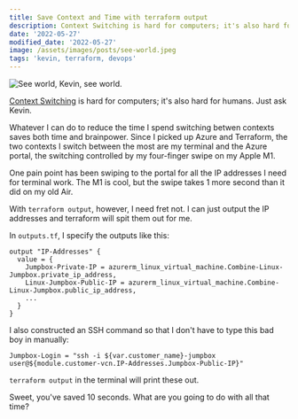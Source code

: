 ```yaml
---
title: Save Context and Time with terraform output
description: Context Switching is hard for computers; it's also hard for people.
date: '2022-05-27'
modified_date: '2022-05-27'
image: /assets/images/posts/see-world.jpeg
tags: 'kevin, terraform, devops'
---
```


![See world, Kevin, see world.](/assets/images/posts/see-world.jpeg)

[Context Switching](https://en.wikipedia.org/wiki/Context_switch) is hard for computers; it's also hard for humans. Just ask Kevin.

Whatever I can do to reduce the time I spend switching betwen contexts saves both time and brainpower. Since I picked up Azure and Terraform, the two contexts I switch between the most are my terminal and the Azure portal, the switching controlled by my four-finger swipe on my Apple M1.

One pain point has been swiping to the portal for all the IP addresses I need for terminal work. The M1 is cool, but the swipe takes 1 more second than it did on my old Air.

With `terraform output`, however, I need fret not. I can just output the IP addresses and terraform will spit them out for me.

In `outputs.tf`, I specify the outputs like this:
```hcl
output "IP-Addresses" {
  value = {
    Jumpbox-Private-IP = azurerm_linux_virtual_machine.Combine-Linux-Jumpbox.private_ip_address,
    Linux-Jumpbox-Public-IP = azurerm_linux_virtual_machine.Combine-Linux-Jumpbox.public_ip_address,
    ...
  }
}
```

I also constructed an SSH command so that I don't have to type this bad boy in manually:

```
Jumpbox-Login = "ssh -i ${var.customer_name}-jumpbox user@${module.customer-vcn.IP-Addresses.Jumpbox-Public-IP}"
```

`terraform output` in the terminal will print these out. 


Sweet, you've saved 10 seconds. What are you going to do with all that time?